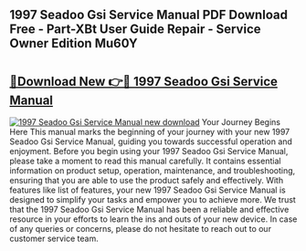 ## 1997 Seadoo Gsi Service Manual PDF Download Free - Part-XBt User Guide Repair - Service Owner Edition Mu60Y

# <h2><a href="http://bc63506.oget.top/?id=1997+Seadoo+Gsi+Service+Manual">🔗Download New 👉🔴 1997 Seadoo Gsi Service Manual</a></h2>

[![1997 Seadoo Gsi Service Manual new download](https://i.imgur.com/5g1atiW.png)](http://bc63506.oget.top/?id=1997+Seadoo+Gsi+Service+Manual)
Your Journey Begins Here This manual marks the beginning of your journey with your new 1997 Seadoo Gsi Service Manual, guiding you towards successful operation and enjoyment. Before you begin using your 1997 Seadoo Gsi Service Manual, please take a moment to read this manual carefully. It contains essential information on product setup, operation, maintenance, and troubleshooting, ensuring that you are able to use the product safely and effectively. With features like list of features, your new 1997 Seadoo Gsi Service Manual is designed to simplify your tasks and empower you to achieve more. We trust that the 1997 Seadoo Gsi Service Manual has been a reliable and effective resource in your efforts to learn the ins and outs of your new device. In case of any queries or concerns, please do not hesitate to reach out to our customer service team.
